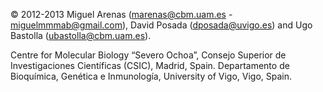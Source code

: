 © 2012-2013 Miguel Arenas (marenas@cbm.uam.es - miguelmmmab@gmail.com), David Posada (dposada@uvigo.es) and Ugo Bastolla (ubastolla@cbm.uam.es).

Centre for Molecular Biology “Severo Ochoa”, Consejo Superior de Investigaciones Científicas (CSIC), Madrid, Spain.
Departamento de Bioquímica, Genética e Inmunología, University of Vigo, Vigo, Spain.